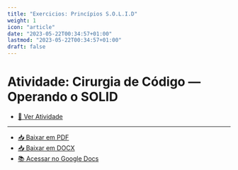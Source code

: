 ```yaml
---
title: "Exercicios: Princípios S.O.L.I.D"
weight: 1
icon: "article"
date: "2023-05-22T00:34:57+01:00"
lastmod: "2023-05-22T00:34:57+01:00"
draft: false
---
```


# Atividade: Cirurgia de Código — Operando o SOLID

- [📄 Ver Atividade](docs/activities/exercises/atividade-cirurgia-codigo-solid.md)

---

- [📥 Baixar em PDF](/exercises/atividade-cirurgia-codigo-solid/atividade-cirurgia-codigo-solid.pdf)
- [📥 Baixar em DOCX](/exercises/atividade-cirurgia-codigo-solid/atividade-cirurgia-codigo-solid.pptx)
- [📚 Acessar no Google Docs](https://docs.google.com/document/d/1hhtltiEMtM-olLR5sKcFHusnVELlq6wPw8wNbrEiyMY/edit?usp=sharing)
